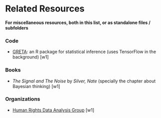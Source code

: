 # Related Resources

__For miscellaneous resources, both in this list, or as standalone files / subfolders__


### Code
 - [GRETA](https://greta-dev.github.io/greta/index.html): an R package for statistical inference (uses TensorFlow in the background) [w1]



### Books
- _The Signal and The Noise_ by _Silver, Nate_ (specially the chapter about Bayesian thinking) [w1]


### Organizations
 - [Human Rights Data Analysis Group](https://hrdag.org/) [w1]

